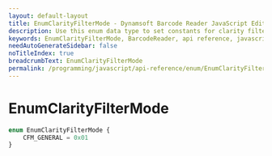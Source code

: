 ```yaml
---
layout: default-layout
title: EnumClarityFilterMode - Dynamsoft Barcode Reader JavaScript Edition API
description: Use this enum data type to set constants for clarity filter mode of barcodes when using Dynamsoft Barcode Reader JavaScript Edition in your project..
keywords: EnumClarityFilterMode, BarcodeReader, api reference, javascript, js
needAutoGenerateSidebar: false
noTitleIndex: true
breadcrumbText: EnumClarityFilterMode
permalink: /programming/javascript/api-reference/enum/EnumClarityFilterMode.html
---
```



# EnumClarityFilterMode

```ts
enum EnumClarityFilterMode {
    CFM_GENERAL = 0x01
}
```
